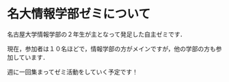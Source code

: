 # 名大情報学部ゼミについて

名古屋大学情報学部の２年生が主となって発足した自主ゼミです．

現在，参加者は１０名ほどで，情報学部の方がメインですが，他の学部の方も参加しています．

週に一回集まってゼミ活動をしていく予定です！